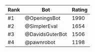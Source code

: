 Rank|Bot|Rating
---|---|---
#1|@OpeningsBot|1990
#2|@SimplerEval|1654
#3|@DavidsGuterBot|1506
#4|@pawnrobot|1198
